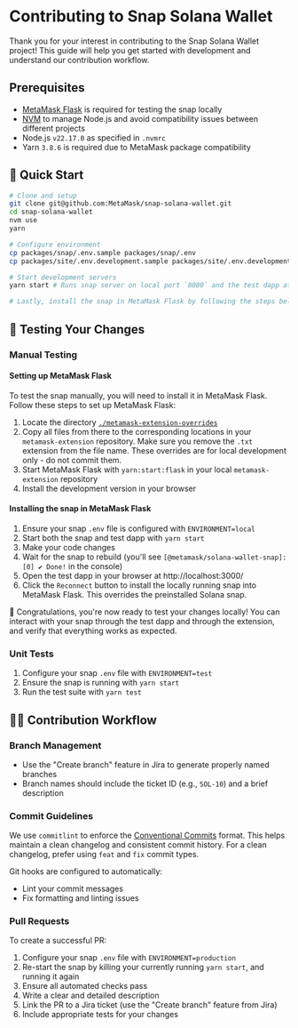 # Contributing to Snap Solana Wallet

Thank you for your interest in contributing to the Snap Solana Wallet project! This guide will help you get started with development and understand our contribution workflow.

## Prerequisites

- [MetaMask Flask](https://consensyssoftware.atlassian.net/wiki/x/IQCOB10) is required for testing the snap locally
- [NVM](https://github.com/creationix/nvm) to manage Node.js and avoid compatibility issues between different projects
- Node.js `v22.17.0` as specified in `.nvmrc`
- Yarn `3.8.6` is required due to MetaMask package compatibility

## 🚀 Quick Start

```bash
# Clone and setup
git clone git@github.com:MetaMask/snap-solana-wallet.git
cd snap-solana-wallet
nvm use
yarn

# Configure environment
cp packages/snap/.env.sample packages/snap/.env
cp packages/site/.env.development.sample packages/site/.env.development

# Start development servers
yarn start # Runs snap server on local port `8080` and the test dapp at http://localhost:3000

# Lastly, install the snap in MetaMask Flask by following the steps below.
```

## 🧪 Testing Your Changes

### Manual Testing

#### Setting up MetaMask Flask

To test the snap manually, you will need to install it in MetaMask Flask. Follow these steps to set up MetaMask Flask:

1. Locate the directory [`./metamask-extension-overrides`](./metamask-extension-overrides)
2. Copy all files from there to the corresponding locations in your `metamask-extension` repository. Make sure you remove the `.txt` extension from the file name. These overrides are for local development only - do not commit them.
3. Start MetaMask Flask with `yarn:start:flask` in your local `metamask-extension` repository
4. Install the development version in your browser

#### Installing the snap in MetaMask Flask

1. Ensure your snap `.env` file is configured with `ENVIRONMENT=local`
2. Start both the snap and test dapp with `yarn start`
3. Make your code changes
4. Wait for the snap to rebuild (you'll see `[@metamask/solana-wallet-snap]: [0] ✔ Done!` in the console)
5. Open the test dapp in your browser at http://localhost:3000/
6. Click the `Reconnect` button to install the locally running snap into MetaMask Flask. This overrides the preinstalled Solana snap.

🎉 Congratulations, you're now ready to test your changes locally! You can interact with your snap through the test dapp and through the extension, and verify that everything works as expected.

### Unit Tests

1. Configure your snap `.env` file with `ENVIRONMENT=test`
2. Ensure the snap is running with `yarn start`
3. Run the test suite with `yarn test`

## 🧑‍💻 Contribution Workflow

### Branch Management

- Use the "Create branch" feature in Jira to generate properly named branches
- Branch names should include the ticket ID (e.g., `SOL-10`) and a brief description

### Commit Guidelines

We use `commitlint` to enforce the [Conventional Commits](https://www.conventionalcommits.org/en/v1.0.0/) format. This helps maintain a clean changelog and consistent commit history. For a clean changelog, prefer using `feat` and `fix` commit types.

Git hooks are configured to automatically:

- Lint your commit messages
- Fix formatting and linting issues

### Pull Requests

To create a successful PR:

1. Configure your snap `.env` file with `ENVIRONMENT=production`
2. Re-start the snap by killing your currently running `yarn start`, and running it again
3. Ensure all automated checks pass
4. Write a clear and detailed description
5. Link the PR to a Jira ticket (use the "Create branch" feature from Jira)
6. Include appropriate tests for your changes
